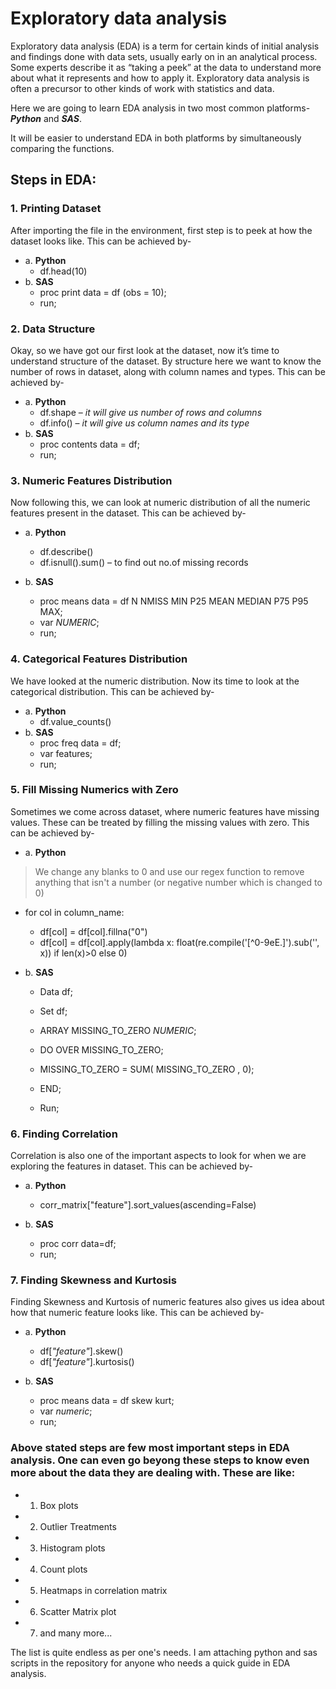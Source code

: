 # Exploratory data analysis
Exploratory data analysis (EDA) is a term for certain kinds of initial analysis and findings done with data sets, usually early on in an analytical process. Some experts describe it as “taking a peek” at the data to understand more about what it represents and how to apply it. Exploratory data analysis is often a precursor to other kinds of work with statistics and data.

Here we are going to learn EDA analysis in two most common platforms- **_Python_** and **_SAS_**.

It will be easier to understand EDA in both platforms by simultaneously comparing the functions.
## Steps in EDA:

### 1.	Printing Dataset
After importing the file in the environment, first step is to peek at how the dataset looks like. This can be achieved by-
   - a.	**Python**
      - df.head(10)
   - b.	**SAS**			
      - proc print data = df (obs = 10); 
      - run;

### 2.	Data Structure
Okay, so we have got our first look at the dataset, now it’s time to understand structure of the dataset. By structure here we want to know the number of rows in dataset, along with column names and types.
This can be achieved by-
- a.	**Python** 		
  - df.shape – _it will give us number of rows and columns_
  - df.info() – _it will give us column names and its type_
- b.	**SAS**			
  - proc contents data = df; 
  - run;

### 3.	Numeric Features Distribution
Now following this, we can look at numeric distribution of all the numeric features present in the dataset.
This can be achieved by-
- a.	**Python** 
   - df.describe()
   - df.isnull().sum() – to find out no.of missing records
   
- b.	**SAS**		
   - proc means data = df N NMISS MIN P25 MEAN MEDIAN P75 P95 MAX; 
   - var _NUMERIC_; 
   - run;
   
### 4.	Categorical Features Distribution
We have looked at the numeric distribution. Now its time to look at the categorical distribution.
This can be achieved by-
- a.	**Python** 
   - df.value_counts()
- b.	**SAS**		
   - proc freq data = df; 
   - var features; 
   - run;

### 5.	Fill Missing Numerics with Zero
Sometimes we come across dataset, where numeric features have missing values. These can be treated by filling the missing values with zero.
This can be achieved by-
- a.	**Python** 
> We change any blanks to 0 and use our regex function to remove anything that isn't a number (or negative number which is changed to 0)

   - for col in column_name:
      - df[col] = df[col].fillna("0")
      - df[col] = df[col].apply(lambda x: float(re.compile('[^0-9eE.]').sub('', x)) if len(x)>0 else 0)

- b.	**SAS**			
  - Data df;
  - Set df;

  - ARRAY MISSING_TO_ZERO _NUMERIC_;                                                                                      
  - DO OVER MISSING_TO_ZERO;                                                                                              
  - MISSING_TO_ZERO = SUM( MISSING_TO_ZERO , 0);                                                                    
  - END;    	

  - Run;

### 6.	Finding Correlation
Correlation is also one of the important aspects to look for when we are exploring the features in dataset. 
This can be achieved by-
- a.	**Python** 
   - corr_matrix["feature"].sort_values(ascending=False)
   
- b.	**SAS**			
   - proc corr data=df; 
   - run;

### 7. Finding Skewness and Kurtosis
Finding Skewness and Kurtosis of numeric features also gives us idea about how that numeric feature looks like.
This can be achieved by-
- a.	**Python** 
   - df[_"feature"_].skew()
   - df[_"feature"_].kurtosis()
   
- b.	**SAS**			
   - proc means data = df skew kurt;
   - var _numeric_;
   - run;
   
### Above stated steps are few most important steps in EDA analysis. One can even go beyong these steps to know even more about the data they are dealing with. These are like:
- 1. Box plots
- 2. Outlier Treatments
- 3. Histogram plots
- 4. Count plots
- 5. Heatmaps in correlation matrix
- 6. Scatter Matrix plot
- 7. and many more...

The list is quite endless as per one's needs. I am attaching python and sas scripts in the repository for anyone who needs a quick guide in EDA analysis.
